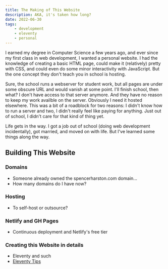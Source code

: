 ```yaml
---
title: The Making of This Website
description: AKA, it's taken how long?
date: 2022-06-30
tags:
    - development
    - eleventy
    - personal
---
```


I earned my degree in Computer Science a few years ago, and ever since my first class in web development, I wanted a personal website. I had the knowledge of creating a basic HTML page, could make it (relatively) pretty with CSS, and could even do  some minor interactivity with JavaScript. But the one concept they don't teach you in school is hosting.

Sure, the school runs a webserver for student work, but all pages are under some obscure URL and would vanish at some point. I'll finish school, then what? I don't have access to that server anymore. And they have no reason to keep my work availble on the server. Obviously I need it hosted elsewhere. This was a bit of a roadblock for two reasons: I didn't know how to run a server and two, I didn't really feel like paying for anything. Just out of school, I didn't care for that kind of thing yet.

Life gets in the way. I got a job out of school (doing web development incidentally), got married, and moved on with life. But I've learned some things along the way. 

## Building This Website

### Domains
 * Someone already owned the spencerharston.com domain...
 * How many domains do I have now?
### Hosting
 * To self-host or outsource?
### Netlify and GH Pages
 * Continuous deployment and Netlify's free tier
### Creating this Website in details
 * Eleventy and such
 * [Eleventy Tips](/posts/eleventy-tips/)
